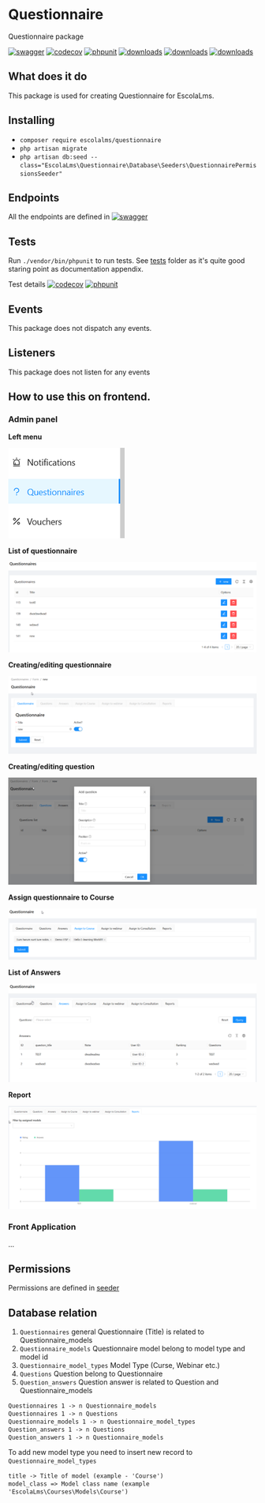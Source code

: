# Questionnaire

Questionnaire package

[![swagger](https://img.shields.io/badge/documentation-swagger-green)](https://escolalms.github.io/questionnaire/)
[![codecov](https://codecov.io/gh/EscolaLMS/questionnaire/branch/main/graph/badge.svg?token=gBzpyNK8DQ)](https://codecov.io/gh/EscolaLMS/questionnaire)
[![phpunit](https://github.com/EscolaLMS/questionnaire/actions/workflows/test.yml/badge.svg)](https://github.com/EscolaLMS/questionnaire/actions/workflows/test.yml)
[![downloads](https://img.shields.io/packagist/dt/escolalms/questionnaire)](https://packagist.org/packages/escolalms/questionnaire)
[![downloads](https://img.shields.io/packagist/v/escolalms/questionnaire)](https://packagist.org/packages/escolalms/questionnaire)
[![downloads](https://img.shields.io/packagist/l/escolalms/questionnaire)](https://packagist.org/packages/escolalms/questionnaire)

## What does it do

This package is used for creating Questionnaire for EscolaLms.

## Installing

- `composer require escolalms/questionnaire`
- `php artisan migrate`
- `php artisan db:seed --class="EscolaLms\Questionnaire\Database\Seeders\QuestionnairePermissionsSeeder"`

## Endpoints

All the endpoints are defined in [![swagger](https://img.shields.io/badge/documentation-swagger-green)](https://escolalms.github.io/questionnaire/)

## Tests

Run `./vendor/bin/phpunit` to run tests. See [tests](tests) folder as it's quite good staring point as documentation appendix.

Test details [![codecov](https://codecov.io/gh/EscolaLMS/questionnaire/branch/main/graph/badge.svg?token=gBzpyNK8DQ)](https://codecov.io/gh/EscolaLMS/questionnaire) [![phpunit](https://github.com/EscolaLMS/questionnaire/actions/workflows/test.yml/badge.svg)](https://github.com/EscolaLMS/questionnaire/actions/workflows/test.yml)

## Events

This package does not dispatch any events.

## Listeners

This package does not listen for any events

## How to use this on frontend.

### Admin panel

**Left menu**

![Menu](docs/menu.png "Menu")

**List of questionnaire**

![List of questionnaire](docs/list.png "List of questionnaire")

**Creating/editing questionnaire**

![Creating/editing questionnaire](docs/new_questionnairy.png "Creating/editing questionnaire")

**Creating/editing question**

![Creating/editing question](docs/add_question.png "Creating/editing question")

**Assign questionnaire to Course**

![Assign questionnaire to Course](docs/assign_course.png "Assign questionnaire to Course")

**List of Answers**

![List of Answers](docs/answers.png "List of Answers")

**Report**

![Report](docs/report.png "Report")

### Front Application

...

## Permissions

Permissions are defined in [seeder](packages/questionnaire/database/seeders/QuestionnairePermissionsSeeder.php)

## Database relation

1. `Questionnaires` general Questionnaire (Title) is related to Questionnaire_models
2. `Questionnaire_models` Questionnaire model belong to model type and model id
3. `Questionnaire_model_types` Model Type (Curse, Webinar etc.)
4. `Questions` Question belong to Questionnaire
5. `Question_answers` Question answer is related to Question and Questionnaire_models

```
Questionnaires 1 -> n Questionnaire_models
Questionnaires 1 -> n Questions
Questionnaire_models 1 -> n Questionnaire_model_types
Question_answers 1 -> n Questions
Question_answers 1 -> n Questionnaire_models
```

To add new model type you need to insert new record to `Questionnaire_model_types`

```
title -> Title of model (example - 'Course')
model_class => Model class name (example 'EscolaLms\Courses\Models\Course')
```
